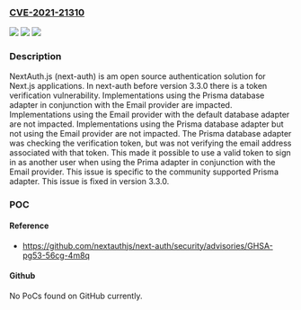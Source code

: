 ### [CVE-2021-21310](https://cve.mitre.org/cgi-bin/cvename.cgi?name=CVE-2021-21310)
![](https://img.shields.io/static/v1?label=Product&message=next-auth&color=blue)
![](https://img.shields.io/static/v1?label=Version&message=%3C%203.3.0%20&color=brightgreen)
![](https://img.shields.io/static/v1?label=Vulnerability&message=CWE-290%3A%20Authentication%20Bypass%20by%20Spoofing&color=brightgreen)

### Description

NextAuth.js (next-auth) is am open source authentication solution for Next.js applications. In next-auth before version 3.3.0 there is a token verification vulnerability. Implementations using the Prisma database adapter in conjunction with the Email provider are impacted. Implementations using the Email provider with the default database adapter are not impacted. Implementations using the Prisma database adapter but not using the Email provider are not impacted. The Prisma database adapter was checking the verification token, but was not verifying the email address associated with that token. This made it possible to use a valid token to sign in as another user when using the Prima adapter in conjunction with the Email provider. This issue is specific to the community supported Prisma adapter. This issue is fixed in version 3.3.0.

### POC

#### Reference
- https://github.com/nextauthjs/next-auth/security/advisories/GHSA-pg53-56cg-4m8q

#### Github
No PoCs found on GitHub currently.


